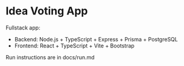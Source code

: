 # Idea Voting App

Fullstack app:
- Backend: Node.js + TypeScript + Express + Prisma + PostgreSQL
- Frontend: React + TypeScript + Vite + Bootstrap

Run instructions are in docs/run.md
